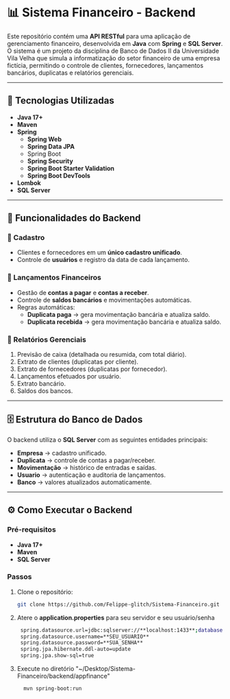 # 📊 Sistema Financeiro - Backend

Este repositório contém uma **API RESTful** para uma aplicação de gerenciamento financeiro, desenvolvida em **Java** com **Spring** e **SQL Server**.  
O sistema é um projeto da disciplina de Banco de Dados II da Universidade Vila Velha que simula a informatização do setor financeiro de uma empresa fictícia, permitindo o controle de clientes, fornecedores, lançamentos bancários, duplicatas e relatórios gerenciais.

---

## 🚀 Tecnologias Utilizadas
- **Java 17+**
- **Maven** 
- **Spring**
  - **Spring Web** 
  - **Spring Data JPA**
  - Spring Boot
  - **Spring Security** 
  - **Spring Boot Starter Validation** 
  - **Spring Boot DevTools** 
- **Lombok** 
- **SQL Server** 

---

## 📌 Funcionalidades do Backend
### 🔹 Cadastro
- Clientes e fornecedores em um **único cadastro unificado**.
- Controle de **usuários** e registro da data de cada lançamento.

### 🔹 Lançamentos Financeiros
- Gestão de **contas a pagar** e **contas a receber**.
- Controle de **saldos bancários** e movimentações automáticas.
- Regras automáticas:
  - **Duplicata paga** → gera movimentação bancária e atualiza saldo.
  - **Duplicata recebida** → gera movimentação bancária e atualiza saldo.

### 🔹 Relatórios Gerenciais
1. Previsão de caixa (detalhada ou resumida, com total diário).  
2. Extrato de clientes (duplicatas por cliente).  
3. Extrato de fornecedores (duplicatas por fornecedor).  
4. Lançamentos efetuados por usuário.  
5. Extrato bancário.  
6. Saldos dos bancos.  

---

## 🗄️ Estrutura do Banco de Dados
O backend utiliza o **SQL Server** com as seguintes entidades principais:

- **Empresa** → cadastro unificado.  
- **Duplicata** → controle de contas a pagar/receber.  
- **Movimentação** → histórico de entradas e saídas.  
- **Usuario** → autenticação e auditoria de lançamentos.  
- **Banco** → valores atualizados automaticamente.  

---

## ⚙️ Como Executar o Backend
### Pré-requisitos
- **Java 17+**
- **Maven**
- **SQL Server**

### Passos
1. Clone o repositório:
   ```bash
   git clone https://github.com/Felippe-glitch/Sistema-Financeiro.git
2. Atere o **application.properties** para seu servidor e seu usuário/senha
   ```bash
    spring.datasource.url=jdbc:sqlserver://**localhost:1433**;databaseName=financeiro
    spring.datasource.username=**SEU_USUARIO**
    spring.datasource.password=**SUA_SENHA**
    spring.jpa.hibernate.ddl-auto=update
    spring.jpa.show-sql=true
3. Execute no diretório "~/Desktop/Sistema-Financeiro/backend/appfinance"
   ```bash
     mvn spring-boot:run
